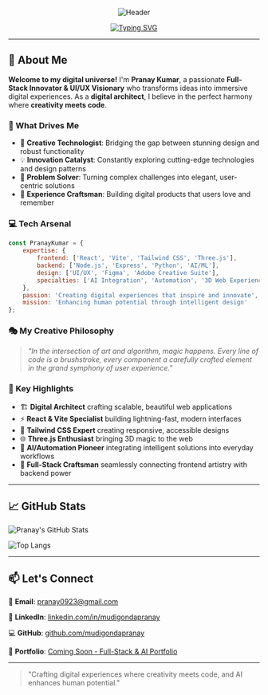 <!-- Header with animated typing and capsule render -->
<div align="center">
  
![Header](https://capsule-render.vercel.app/api?type=waving&color=0:667eea,100:764ba2&height=300&section=header&text=PRANAY%27S%20DIGITAL%20UNIVERSE&fontSize=60&fontColor=ffffff&animation=twinkling&fontAlignY=38&descAlign=62&descAlignY=51&desc=Architecting%20Tomorrow's%20Web%20Today)


[![Typing SVG](https://readme-typing-svg.herokuapp.com?font=Fira+Code&weight=600&size=28&duration=3000&pause=1000&color=00D8FF&center=true&vCenter=true&multiline=true&width=800&height=100&lines=Hi+there!+I'm+Pranay+Kumar+%F0%9F%91%8B;Digital+Architect+%7C+Creative+Technologist;Building+Tomorrow's+Web+Today+%F0%9F%9A%80)](https://git.io/typing-svg)

</div>

---

## 🎯 About Me

**Welcome to my digital universe!** I'm **Pranay Kumar**, a passionate **Full-Stack Innovator & UI/UX Visionary** who transforms ideas into immersive digital experiences. As a **digital architect**, I believe in the perfect harmony where **creativity meets code**.

### 🚀 What Drives Me
- 🎨 **Creative Technologist**: Bridging the gap between stunning design and robust functionality
- 💡 **Innovation Catalyst**: Constantly exploring cutting-edge technologies and design patterns
- 🔧 **Problem Solver**: Turning complex challenges into elegant, user-centric solutions
- 🌟 **Experience Craftsman**: Building digital products that users love and remember

### 💻 Tech Arsenal
```javascript
const PranayKumar = {
    expertise: {
        frontend: ['React', 'Vite', 'Tailwind CSS', 'Three.js'],
        backend: ['Node.js', 'Express', 'Python', 'AI/ML'],
        design: ['UI/UX', 'Figma', 'Adobe Creative Suite'],
        specialties: ['AI Integration', 'Automation', '3D Web Experiences']
    },
    passion: 'Creating digital experiences that inspire and innovate',
    mission: 'Enhancing human potential through intelligent design'
};
```

### 🎭 My Creative Philosophy
> *"In the intersection of art and algorithm, magic happens. Every line of code is a brushstroke, every component a carefully crafted element in the grand symphony of user experience."*

### 🌟 Key Highlights
- 🏗️ **Digital Architect** crafting scalable, beautiful web applications
- ⚡ **React & Vite Specialist** building lightning-fast, modern interfaces
- 🎨 **Tailwind CSS Expert** creating responsive, accessible designs
- 🌐 **Three.js Enthusiast** bringing 3D magic to the web
- 🤖 **AI/Automation Pioneer** integrating intelligent solutions into everyday workflows
- 🔄 **Full-Stack Craftsman** seamlessly connecting frontend artistry with backend power

---

## 📈 GitHub Stats
![Pranay's GitHub Stats](https://github-readme-stats.vercel.app/api?username=mudigondapranay&show_icons=true&theme=react&hide_border=true)
  
![Top Langs](https://github-readme-stats.vercel.app/api/top-langs/?username=mudigondapranay&layout=compact&theme=react&hide_border=true)

---

## 📫 Let's Connect
📧 **Email**: [pranay0923@gmail.com](mailto:pranay0923@gmail.com)
  
🔗 **LinkedIn**: [linkedin.com/in/mudigondapranay](https://www.linkedin.com/in/mudigondapranay)
  
💻 **GitHub**: [github.com/mudigondapranay](https://github.com/mudigondapranay)
  
🎨 **Portfolio**: [Coming Soon - Full-Stack & AI Portfolio](https://mudigondapranay.dev)

---

> "Crafting digital experiences where creativity meets code, and AI enhances human potential."
